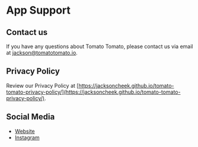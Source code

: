 # App Support
## Contact us
If you have any questions about Tomato Tomato, please contact us via email at [jackson@tomatotomato.io](jackson@tomatotomato.io).

## Privacy Policy
Review our Privacy Policy at [https://jacksoncheek.github.io/tomato-tomato-privacy-policy/](https://jacksoncheek.github.io/tomato-tomato-privacy-policy/).

## Social Media
*   [Website](http://tomatotomato.io/)
*   [Instagram](https://www.instagram.com/tomatotomatostudio/)
